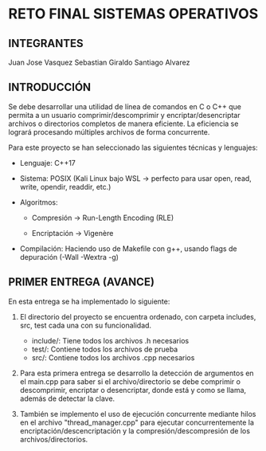 # RETO FINAL SISTEMAS OPERATIVOS

## INTEGRANTES
Juan Jose Vasquez
Sebastian Giraldo
Santiago Alvarez

## INTRODUCCIÓN

Se debe desarrollar una utilidad de línea de comandos en C o C++ que permita a un usuario comprimir/descomprimir y encriptar/desencriptar archivos o directorios completos de manera eficiente. La eficiencia se logrará procesando múltiples archivos de forma concurrente.

Para este proyecto se han seleccionado las siguientes técnicas y lenguajes:

- Lenguaje: C++17

- Sistema: POSIX (Kali Linux bajo WSL → perfecto para usar open, read, write, opendir, readdir, etc.)

- Algoritmos:

    - Compresión → Run-Length Encoding (RLE)

    - Encriptación → Vigenère

- Compilación: Haciendo uso de Makefile con g++, usando flags de depuración (-Wall -Wextra -g)

## PRIMER ENTREGA (AVANCE)

En esta entrega se ha implementado lo siguiente:

1. El directorio del proyecto se encuentra ordenado, con carpeta includes, src, test cada una con su funcionalidad.

    - include/: Tiene todos los archivos .h necesarios
    - test/: Contiene todos los archivos de prueba
    - src/: Contiene todos los archivos .cpp necesarios

2. Para esta primera entrega se desarrollo la detección de argumentos en el main.cpp para saber si el archivo/directorio se debe comprimir o descomprimir, encriptar o desencriptar, donde está y como se llama, además de detectar la clave.

3. También se implemento el uso de ejecución concurrente mediante hilos en el archivo "thread_manager.cpp" para ejecutar concurrentemente la encriptación/descencriptación y la compresión/descompresión de los archivos/directorios.